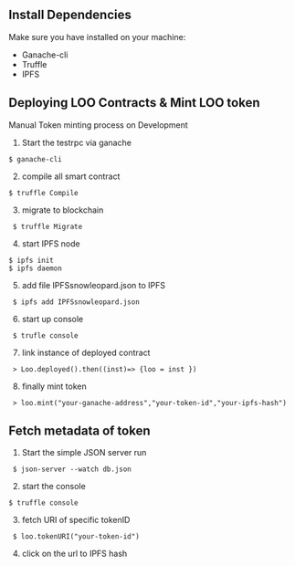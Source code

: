 ## Install Dependencies
Make sure you have installed on your machine:
- Ganache-cli
- Truffle
- IPFS

## Deploying LOO Contracts & Mint LOO token

Manual Token minting process on Development

1. Start the testrpc via ganache
 ```
 $ ganache-cli
 ```
2. compile all smart contract 
```
$ truffle Compile
```
3. migrate to blockchain
```
 $ truffle Migrate 
 ```
4. start IPFS node   
```
$ ipfs init
$ ipfs daemon
```
5. add file IPFSsnowleopard.json to IPFS 
```
 $ ipfs add IPFSsnowleopard.json 
 ```
6. start up console
```
 $ trufle console 
 ```
7. link instance of deployed contract
```
 > Loo.deployed().then((inst)=> {loo = inst })
 ```
8. finally mint token
```
 > loo.mint("your-ganache-address","your-token-id","your-ipfs-hash")
 ```


## Fetch metadata of token

1.  Start the simple JSON server run
```
 $ json-server --watch db.json 
 ```
2. start the console
```
$ truffle console
```
3. fetch URI of specific tokenID
```
 $ loo.tokenURI("your-token-id")
 ```
4. click on the url to IPFS hash


